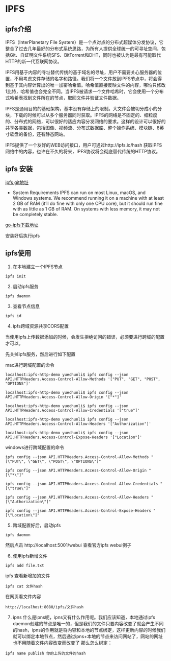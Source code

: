# IPFS
## ipfs介绍
IPFS（InterPlanetary File System）是一个点对点的分布式超媒体分发协议，它整合了过去几年最好的分布式系统思路，为所有人提供全球统一的可寻址空间，包括Git、自证明文件系统SFS、BitTorrent和DHT，同时也被认为是最有可能取代HTTP的新一代互联网协议。

IPFS用基于内容的寻址替代传统的基于域名的寻址，用户不需要关心服务器的位置，不用考虑文件存储的名字和路径。我们将一个文件放到IPFS节点中，将会得到基于其内容计算出的唯一加密哈希值。哈希值直接反映文件的内容，哪怕只修改1比特，哈希值也会完全不同。当IPFS被请求一个文件哈希时，它会使用一个分布式哈希表找到文件所在的节点，取回文件并验证文件数据。

IPFS是通用目的的基础架构，基本没有存储上的限制。大文件会被切分成小的分块，下载的时候可以从多个服务器同时获取。IPFS的网络是不固定的、细粒度的、分布式的网络，可以很好的适应内容分发网络的要求。这样的设计可以很好的共享各类数据，包括图像、视频流、分布式数据库、整个操作系统、模块链、8英寸软盘的备份，还有静态网站。

IPFS提供了一个友好的WEB访问接口，用户可通过http://ipfs.io/hash 获取IPFS网络中的内容，也许在不久的将来，IPFS协议将会彻底替代传统的HTTP协议。

## ipfs 安装

[ipfs git地址](https://github.com/ipfs)

* System Requirements
IPFS can run on most Linux, macOS, and Windows systems. We recommend running it on a machine with at least 2 GB of RAM (it’ll do fine with only one CPU core), but it should run fine with as little as 1 GB of RAM. On systems with less memory, it may not be completely stable.

[go-ipfs下载地址](https://github.com/ipfs/go-ipfs/releases)

安装好后执行ipfs

## ipfs使用
1. 在本地建立一个IPFS节点
```
ipfs init
```
2. 启动ipfs服务
```
ipfs daemon
```
3. 查看节点信息
```
ipfs id
```
4. ipfs跨域资源共享CORS配置

当使用ipfs上传数据添加的时候，会发生拒绝访问的错误，必须要进行跨域的配置才可以。

先关掉ipfs服务，然后进行如下配置

mac进行跨域配置的命令
```
localhost:ipfs-http-demo yuechunli$ ipfs config --json API.HTTPHeaders.Access-Control-Allow-Methods '["PUT", "GET", "POST", "OPTIONS"]'

localhost:ipfs-http-demo yuechunli$ ipfs config --json API.HTTPHeaders.Access-Control-Allow-Origin '["*"]'

localhost:ipfs-http-demo yuechunli$ ipfs config --json API.HTTPHeaders.Access-Control-Allow-Credentials '["true"]'

localhost:ipfs-http-demo yuechunli$ ipfs config --json API.HTTPHeaders.Access-Control-Allow-Headers '["Authorization"]'

localhost:ipfs-http-demo yuechunli$ ipfs config --json API.HTTPHeaders.Access-Control-Expose-Headers '["Location"]'
```

windows进行跨域配置的命令
```
ipfs config --json API.HTTPHeaders.Access-Control-Allow-Methods "[\"PUT\", \"GET\", \"POST\", \"OPTIONS\"]"

ipfs config --json API.HTTPHeaders.Access-Control-Allow-Origin "[\"*\"]"

ipfs config --json API.HTTPHeaders.Access-Control-Allow-Credentials "[\"true\"]"

ipfs config --json API.HTTPHeaders.Access-Control-Allow-Headers "[\"Authorization\"]"

ipfs config --json API.HTTPHeaders.Access-Control-Expose-Headers "[\"Location\"]"
```
5. 跨域配置好后，启动ipfs
```
ipfs daemon
```
然后点击 http://localhost:5001/webui 查看官方ipfs webui例子

6. 使用ipfs新增文件
```
ipfs add file.txt
```

ipfs 查看新增加的文件
```
ipfs cat 文件hash
```

在网页看文件内容
```
http://localhost:8080/ipfs/文件hash
```

7. ipns
什么是ipns呢，ipns又有什么作用呢。我们应该知道，本地通过ipfs daemon创建的节点是唯一的，但是我们的文件只要内容改变了就会产生不同的hash，ipns的作用就是将内容和本地的节点绑定，这样更新内容的时候我们就可以绑定本地节点，然后通过ipns+本地的节点来访问网站了，网站的网址也不用随着文件内容改变而改变了 那么怎么绑定：

```
ipfs name publish 你的上传的文件的hash
```

